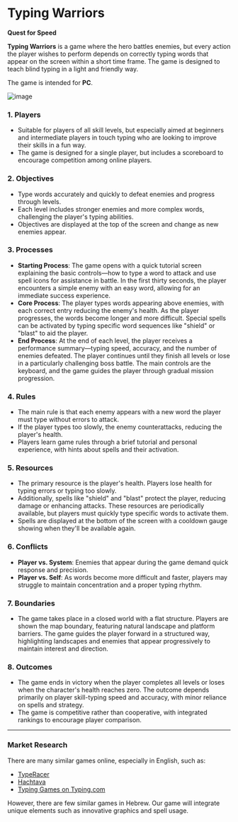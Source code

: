 
# Typing Warriors  
**Quest for Speed**

**Typing Warriors** is a game where the hero battles enemies, but every action the player wishes to perform depends on correctly typing words that appear on the screen within a short time frame. The game is designed to teach blind typing in a light and friendly way.

The game is intended for **PC**.

![image](https://github.com/user-attachments/assets/bbceed82-0e17-451e-bd28-aecdbae81254)


### 1. Players
- Suitable for players of all skill levels, but especially aimed at beginners and intermediate players in touch typing who are looking to improve their skills in a fun way.
- The game is designed for a single player, but includes a scoreboard to encourage competition among online players.

### 2. Objectives
- Type words accurately and quickly to defeat enemies and progress through levels.
- Each level includes stronger enemies and more complex words, challenging the player's typing abilities.
- Objectives are displayed at the top of the screen and change as new enemies appear.

### 3. Processes
- **Starting Process**: The game opens with a quick tutorial screen explaining the basic controls—how to type a word to attack and use spell icons for assistance in battle. In the first thirty seconds, the player encounters a simple enemy with an easy word, allowing for an immediate success experience.
- **Core Process**: The player types words appearing above enemies, with each correct entry reducing the enemy's health. As the player progresses, the words become longer and more difficult. Special spells can be activated by typing specific word sequences like "shield" or "blast" to aid the player.
- **End Process**: At the end of each level, the player receives a performance summary—typing speed, accuracy, and the number of enemies defeated. The player continues until they finish all levels or lose in a particularly challenging boss battle. The main controls are the keyboard, and the game guides the player through gradual mission progression.

### 4. Rules
- The main rule is that each enemy appears with a new word the player must type without errors to attack.
- If the player types too slowly, the enemy counterattacks, reducing the player's health.
- Players learn game rules through a brief tutorial and personal experience, with hints about spells and their activation.

### 5. Resources
- The primary resource is the player's health. Players lose health for typing errors or typing too slowly.
- Additionally, spells like "shield" and "blast" protect the player, reducing damage or enhancing attacks. These resources are periodically available, but players must quickly type specific words to activate them.
- Spells are displayed at the bottom of the screen with a cooldown gauge showing when they'll be available again.

### 6. Conflicts
- **Player vs. System**: Enemies that appear during the game demand quick response and precision.
- **Player vs. Self**: As words become more difficult and faster, players may struggle to maintain concentration and a proper typing rhythm.

### 7. Boundaries
- The game takes place in a closed world with a flat structure. Players are shown the map boundary, featuring natural landscape and platform barriers. The game guides the player forward in a structured way, highlighting landscapes and enemies that appear progressively to maintain interest and direction.

### 8. Outcomes
- The game ends in victory when the player completes all levels or loses when the character's health reaches zero. The outcome depends primarily on player skill-typing speed and accuracy, with minor reliance on spells and strategy.
- The game is competitive rather than cooperative, with integrated rankings to encourage player comparison.

---

### Market Research

There are many similar games online, especially in English, such as:
- [TypeRacer](https://play.typeracer.com/)
- [Hachtava](https://www.hachtava.co.il/typing-heb.html)
- [Typing Games on Typing.com](https://www.typing.com/student/games)

However, there are few similar games in Hebrew. Our game will integrate unique elements such as innovative graphics and spell usage.
